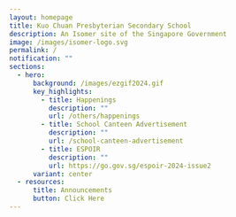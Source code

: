 ```yaml
---
layout: homepage
title: Kuo Chuan Presbyterian Secondary School
description: An Isomer site of the Singapore Government
image: /images/isomer-logo.svg
permalink: /
notification: ""
sections:
  - hero:
      background: /images/ezgif2024.gif
      key_highlights:
        - title: Happenings
          description: ""
          url: /others/happenings
        - title: School Canteen Advertisement
          description: ""
          url: /school-canteen-advertisement
        - title: ESPOIR
          description: ""
          url: https://go.gov.sg/espoir-2024-issue2
      variant: center
  - resources:
      title: Announcements
      button: Click Here
---
```

